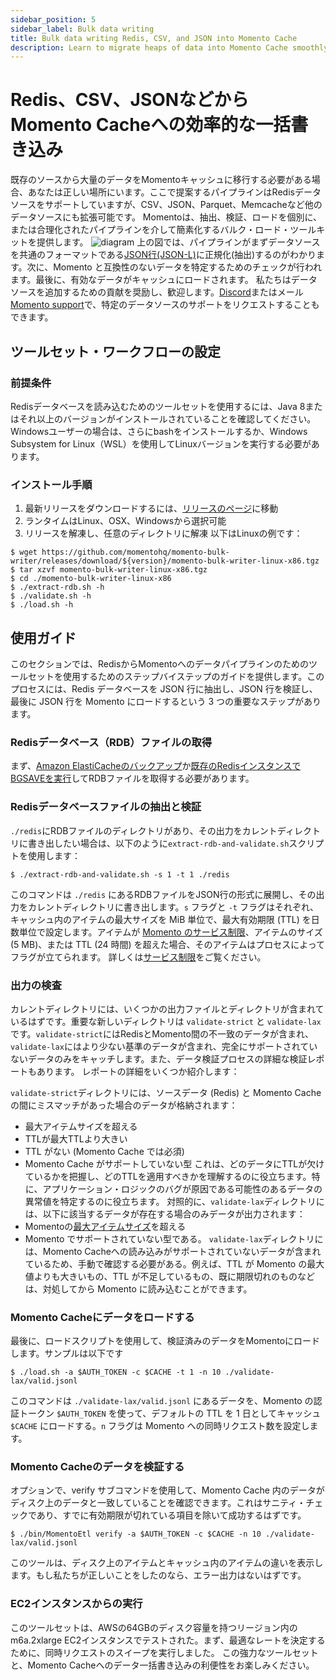 ```yaml
---
sidebar_position: 5
sidebar_label: Bulk data writing
title: Bulk data writing Redis, CSV, and JSON into Momento Cache
description: Learn to migrate heaps of data into Momento Cache smoothly.
---
```


# Redis、CSV、JSONなどからMomento Cacheへの効率的な一括書き込み

既存のソースから大量のデータをMomentoキャッシュに移行する必要がある場合、あなたは正しい場所にいます。ここで提案するパイプラインはRedisデータソースをサポートしていますが、CSV、JSON、Parquet、Memcacheなど他のデータソースにも拡張可能です。
Momentoは、抽出、検証、ロードを個別に、または合理化されたパイプラインを介して簡素化するバルク・ロード・ツールキットを提供します。
![diagram](/img/bulk-writing-diagram.svg)
上の図では、パイプラインがまずデータソースを共通のフォーマットである[JSON行(JSON-L)](https://jsonlines.org/)に正規化(抽出)するのがわかります。次に、Momento と互換性のないデータを特定するためのチェックが行われます。最後に、有効なデータがキャッシュにロードされます。
私たちはデータソースを追加するための貢献を奨励し、歓迎します。[Discord](https://discord.com/invite/3HkAKjUZGq)またはメール[Momento support](mailto:support@momentohq.com)で、特定のデータソースのサポートをリクエストすることもできます。


## ツールセット・ワークフローの設定
### 前提条件

Redisデータベースを読み込むためのツールセットを使用するには、Java 8またはそれ以上のバージョンがインストールされていることを確認してください。Windowsユーザーの場合は、さらにbashをインストールするか、Windows Subsystem for Linux（WSL）を使用してLinuxバージョンを実行する必要があります。

### インストール手順

1. 最新リリースをダウンロードするには、[リリースのページ](https://github.com/momentohq/momento-bulk-writer/releases)に移動
2. ランタイムはLinux、OSX、Windowsから選択可能
3. リリースを解凍し、任意のディレクトリに解凍
以下はLinuxの例です：

```cli
$ wget https://github.com/momentohq/momento-bulk-writer/releases/download/${version}/momento-bulk-writer-linux-x86.tgz
$ tar xzvf momento-bulk-writer-linux-x86.tgz
$ cd ./momento-bulk-writer-linux-x86
$ ./extract-rdb.sh -h
$ ./validate.sh -h
$ ./load.sh -h
```

## 使用ガイド

このセクションでは、RedisからMomentoへのデータパイプラインのためのツールセットを使用するためのステップバイステップのガイドを提供します。このプロセスには、Redis データベースを JSON 行に抽出し、JSON 行を検証し、最後に JSON 行を Momento にロードするという 3 つの重要なステップがあります。

### Redisデータベース（RDB）ファイルの取得

まず、[Amazon ElastiCacheのバックアップ](https://docs.aws.amazon.com/AmazonElastiCache/latest/red-ug/backups-manual.html)か[既存のRedisインスタンスでBGSAVEを実行](https://redis.io/commands/bgsave/)してRDBファイルを取得する必要があります。

### Redisデータベースファイルの抽出と検証

`./redis`にRDBファイルのディレクトリがあり、その出力をカレントディレクトリに書き出したい場合は、以下のように`extract-rdb-and-validate.sh`スクリプトを使用します：

```cli
$ ./extract-rdb-and-validate.sh -s 1 -t 1 ./redis
```

このコマンドは `./redis` にあるRDBファイルをJSON行の形式に展開し、その出力をカレントディレクトリに書き出します。`s` フラグと `-t` フラグはそれぞれ、キャッシュ内のアイテムの最大サイズを MiB 単位で、最大有効期限 (TTL) を日数単位で設定します。アイテムが [Momento のサービス制限](./../../limits)、アイテムのサイズ (5 MB)、または TTL (24 時間) を超えた場合、そのアイテムはプロセスによってフラグが立てられます。
詳しくは[サービス制限](./../../制限)をご覧ください。

### 出力の検査

カレントディレクトリには、いくつかの出力ファイルとディレクトリが含まれているはずです。重要な新しいディレクトリは `validate-strict` と `validate-lax` です。`validate-strict`にはRedisとMomento間の不一致のデータが含まれ、`validate-lax`にはより少ない基準のデータが含まれ、完全にサポートされていないデータのみをキャッチします。また、データ検証プロセスの詳細な検証レポートもあります。
レポートの詳細をいくつか紹介します：

`validate-strict`ディレクトリには、ソースデータ (Redis) と Momento Cache の間にミスマッチがあった場合のデータが格納されます：
- 最大アイテムサイズを超える
- TTLが最大TTLより大きい
- TTL がない (Momento Cache では必須)
- Momento Cache がサポートしていない型
これは、どのデータにTTLが欠けているかを把握し、どのTTLを適用すべきかを理解するのに役立ちます。特に、アプリケーション・ロジックのバグが原因である可能性のあるデータの異常値を特定するのに役立ちます。
対照的に、`validate-lax`ディレクトリには、以下に該当するデータが存在する場合のみデータが出力されます：
- Momentoの[最大アイテムサイズ](./../../制限)を超える
- Momento でサポートされていない型である。
`validate-lax`ディレクトリには、Momento Cacheへの読み込みがサポートされていないデータが含まれているため、手動で確認する必要がある。例えば、TTL が Momento の最大値よりも大きいもの、TTL が不足しているもの、既に期限切れのものなどは、対処してから Momento に読み込むことができます。

### Momento Cacheにデータをロードする

最後に、ロードスクリプトを使用して、検証済みのデータをMomentoにロードします。サンプルは以下です

```cli
$ ./load.sh -a $AUTH_TOKEN -c $CACHE -t 1 -n 10 ./validate-lax/valid.jsonl
```

このコマンドは `./validate-lax/valid.jsonl` にあるデータを、Momento の認証トークン `$AUTH_TOKEN` を使って、デフォルトの TTL を 1 日としてキャッシュ `$CACHE` にロードする。`n` フラグは Momento への同時リクエスト数を設定します。

### Momento Cacheのデータを検証する

オプションで、verify サブコマンドを使用して、Momento Cache 内のデータがディスク上のデータと一致していることを確認できます。これはサニティ・チェックであり、すでに有効期限が切れている項目を除いて成功するはずです。

```cli
$ ./bin/MomentoEtl verify -a $AUTH_TOKEN -c $CACHE -n 10 ./validate-lax/valid.jsonl
```

このツールは、ディスク上のアイテムとキャッシュ内のアイテムの違いを表示します。もし私たちが正しいことをしたのなら、エラー出力はないはずです。

### EC2インスタンスからの実行

このツールセットは、AWSの64GBのディスク容量を持つリージョン内のm6a.2xlarge EC2インスタンスでテストされた。まず、最適なレートを決定するために、同時リクエストのスイープを実行しました。
この強力なツールセットと、Momento Cacheへのデータ一括書き込みの利便性をお楽しみください。
